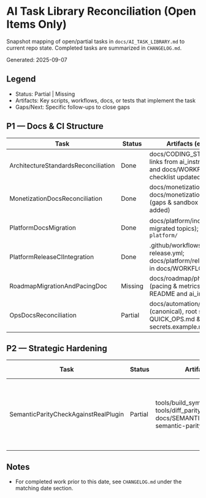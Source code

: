 # AI Task Library Reconciliation (Open Items Only)

Snapshot mapping of open/partial tasks in `docs/AI_TASK_LIBRARY.md` to current repo state. Completed tasks are summarized in `CHANGELOG.md`.

Generated: 2025-09-07

## Legend

-    Status: Partial | Missing
-    Artifacts: Key scripts, workflows, docs, or tests that implement the task
-    Gaps/Next: Specific follow-ups to close gaps

## P1 — Docs & CI Structure

| Task                                | Status  | Artifacts (expected)                                                                             | Gaps / Next                                                                |
| ----------------------------------- | ------- | ------------------------------------------------------------------------------------------------ | -------------------------------------------------------------------------- |
| ArchitectureStandardsReconciliation | Done    | docs/CODING_STANDARDS.md; links from ai_instructions.md and docs/WORKFLOWS.md; checklist updated | Evaluation checklist referenced in `docs/AI_TASK_CHECKLIST.md`             |
| MonetizationDocsReconciliation      | Done    | docs/monetization/overview.md; docs/monetization/testing.md (gaps & sandbox checklist added)     | Monitor if additional adapter-specific docs are needed                     |
| PlatformDocsMigration               | Done    | docs/platform/index.md (+ migrated topics); stubs under `platform/`                              | Verify cross-links in README/ai_instructions (minor follow-up)             |
| PlatformReleaseCIIntegration        | Done    | .github/workflows/platform-release.yml; docs/platform/release.md; entry in docs/WORKFLOWS.md     | Future: refine tracks, signing, lanes                                      |
| RoadmapMigrationAndPacingDoc        | Missing | docs/roadmap/phase-1.md (pacing & metrics); links from README and ai_instructions                | Migrate `roadmap/phase-1.md`; add goals, metrics, and references           |
| OpsDocsReconciliation               | Partial | docs/automation/index.md (canonical), root stubs for QUICK_OPS.md & secrets.example.md           | Mirror secret names (done); align README/ai_instructions links (follow-up) |

## P2 — Strategic Hardening

| Task                                 | Status  | Artifacts                                                                                                 | Gaps / Next                                                                 |
| ------------------------------------ | ------- | --------------------------------------------------------------------------------------------------------- | --------------------------------------------------------------------------- |
| SemanticParityCheckAgainstRealPlugin | Partial | tools/build_symbol_map.dart; tools/diff_parity_vs_real.dart; docs/SEMANTIC_PARITY.md; semantic-parity.yml | Consider gating on presence of real plugin; publish artifacts on PR trigger |

## Notes

-    For completed work prior to this date, see `CHANGELOG.md` under the matching date section.
